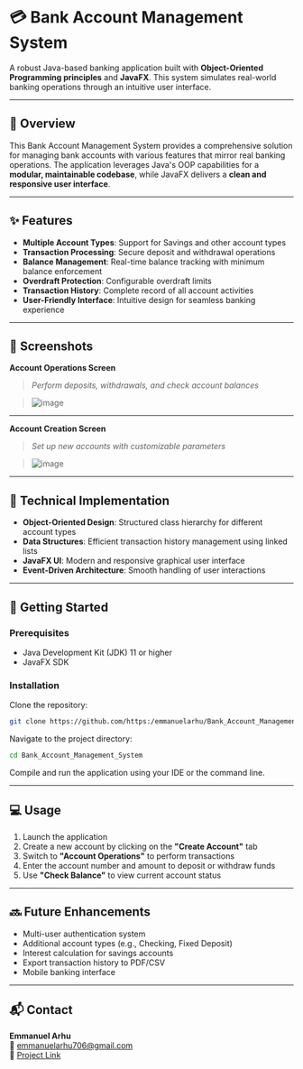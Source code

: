 # 💳 Bank Account Management System

A robust Java-based banking application built with **Object-Oriented Programming principles** and **JavaFX**. This system simulates real-world banking operations through an intuitive user interface.

---

## 🏦 Overview

This Bank Account Management System provides a comprehensive solution for managing bank accounts with various features that mirror real banking operations. The application leverages Java's OOP capabilities for a **modular, maintainable codebase**, while JavaFX delivers a **clean and responsive user interface**.

---

## ✨ Features

- **Multiple Account Types**: Support for Savings and other account types  
- **Transaction Processing**: Secure deposit and withdrawal operations  
- **Balance Management**: Real-time balance tracking with minimum balance enforcement  
- **Overdraft Protection**: Configurable overdraft limits  
- **Transaction History**: Complete record of all account activities  
- **User-Friendly Interface**: Intuitive design for seamless banking experience  

---

## 📸 Screenshots

**Account Operations Screen**  
>_Perform deposits, withdrawals, and check account balances_

> ![image](https://github.com/user-attachments/assets/c1243f51-4b54-4bd1-93e7-abf2827b18c1)

---

**Account Creation Screen**  
>_Set up new accounts with customizable parameters_

> ![image](https://github.com/user-attachments/assets/fd2b1c44-e15b-4539-8783-b1b3462e4fce)

---

## 🔧 Technical Implementation

- **Object-Oriented Design**: Structured class hierarchy for different account types  
- **Data Structures**: Efficient transaction history management using linked lists  
- **JavaFX UI**: Modern and responsive graphical user interface  
- **Event-Driven Architecture**: Smooth handling of user interactions  

---

## 🚀 Getting Started

### Prerequisites

- Java Development Kit (JDK) 11 or higher  
- JavaFX SDK  

### Installation

Clone the repository:

```bash
git clone https://github.com/https:/emmanuelarhu/Bank_Account_Management_System.git
```

Navigate to the project directory:

```bash
cd Bank_Account_Management_System
```

Compile and run the application using your IDE or the command line.

---

## 💻 Usage

1. Launch the application  
2. Create a new account by clicking on the **"Create Account"** tab  
3. Switch to **"Account Operations"** to perform transactions  
4. Enter the account number and amount to deposit or withdraw funds  
5. Use **"Check Balance"** to view current account status  

---

## 🔜 Future Enhancements

- Multi-user authentication system  
- Additional account types (e.g., Checking, Fixed Deposit)  
- Interest calculation for savings accounts  
- Export transaction history to PDF/CSV  
- Mobile banking interface  

---

## 📬 Contact

**Emmanuel Arhu**  
📧 emmanuelarhu706@gmail.com  
🔗 [Project Link](https://github.com/emmanuelarhu/Bank_Account_Management_System)
